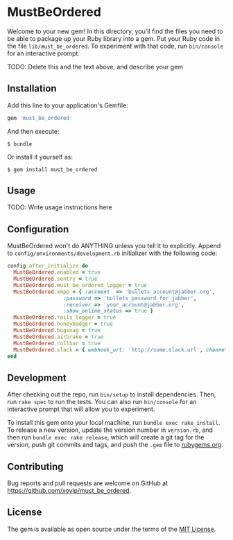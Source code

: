 # MustBeOrdered

Welcome to your new gem! In this directory, you'll find the files you need to be able to package up your Ruby library into a gem. Put your Ruby code in the file `lib/must_be_ordered`. To experiment with that code, run `bin/console` for an interactive prompt.

TODO: Delete this and the text above, and describe your gem

## Installation

Add this line to your application's Gemfile:

```ruby
gem 'must_be_ordered'
```

And then execute:

    $ bundle

Or install it yourself as:

    $ gem install must_be_ordered

## Usage

TODO: Write usage instructions here

## Configuration

MustBeOrdered won't do ANYTHING unless you tell it to explicitly. Append to
`config/environments/development.rb` initializer with the following code:

```ruby
config.after_initialize do
  MustBeOrdered.enabled = true
  MustBeOrdered.sentry = true
  MustBeOrdered.must_be_ordered_logger = true
  MustBeOrdered.xmpp = { :account  => 'bullets_account@jabber.org',
                  :password => 'bullets_password_for_jabber',
                  :receiver => 'your_account@jabber.org',
                  :show_online_status => true }
  MustBeOrdered.rails_logger = true
  MustBeOrdered.honeybadger = true
  MustBeOrdered.bugsnag = true
  MustBeOrdered.airbrake = true
  MustBeOrdered.rollbar = true
  MustBeOrdered.slack = { webhook_url: 'http://some.slack.url', channel: '#default', username: 'notifier' }
end
```

## Development

After checking out the repo, run `bin/setup` to install dependencies. Then, run `rake spec` to run the tests. You can also run `bin/console` for an interactive prompt that will allow you to experiment.

To install this gem onto your local machine, run `bundle exec rake install`. To release a new version, update the version number in `version.rb`, and then run `bundle exec rake release`, which will create a git tag for the version, push git commits and tags, and push the `.gem` file to [rubygems.org](https://rubygems.org).

## Contributing

Bug reports and pull requests are welcome on GitHub at https://github.com/xoyip/must_be_ordered.

## License

The gem is available as open source under the terms of the [MIT License](https://opensource.org/licenses/MIT).
